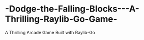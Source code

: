 # -Dodge-the-Falling-Blocks---A-Thrilling-Raylib-Go-Game-
A Thrilling Arcade Game Built with Raylib-Go
